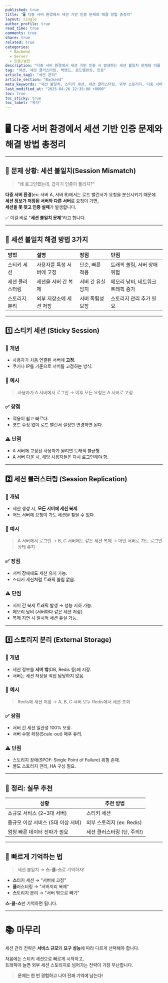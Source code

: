```yaml
---
published: true
title: "🖥️ 다중 서버 환경에서 세션 기반 인증 문제와 해결 방법 총정리"
layout: single
author_profile: true
read_time: true
comments: true
share: true
related: true
categories:
  - Backend
  - Server
  - 인증/보안
description: "다중 서버 환경에서 세션 기반 인증 시 발생하는 세션 불일치 문제와 이를 해결하는 스티키 세션, 세션 클러스터링, 스토리지 분리 방식에 대해 실용적으로 정리했습니다."
tag: "세션, 세션 클러스터링, 백엔드, 로드밸런싱, 인증"
article_tag1: "세션 관리"
article_section: "Backend"
meta_keywords: "세션 불일치, 스티키 세션, 세션 클러스터링, 외부 스토리지, 다중 서버 인증"
last_modified_at: "2025-04-26 22:35:00 +0800"
toc: true
toc_sticky: true
toc_label: "목차"
---
```


# 🖥️ 다중 서버 환경에서 세션 기반 인증 문제와 해결 방법 총정리

---

## 📌 문제 상황: 세션 불일치(Session Mismatch)

> "왜 로그인했는데, 갑자기 인증이 풀리지?"

**다중 서버 환경**(ex: 서버 A, 서버 B)에서는 로드 밸런서가 요청을 분산시키기 때문에  
**세션 정보가 저장된 서버와 다른 서버**로 요청이 가면,  
**세션을 못 찾고 인증 실패**가 발생합니다.

✅ 이걸 바로 "**세션 불일치 문제**"라고 합니다.

---

## 🧩 세션 불일치 해결 방법 3가지

| 방법            | 설명                      | 장점              | 단점                              |
| :-------------- | :------------------------ | :---------------- | :-------------------------------- |
| 스티키 세션     | 사용자를 특정 서버에 고정 | 단순, 빠른 적용   | 트래픽 쏠림, 서버 장애 위험       |
| 세션 클러스터링 | 세션을 서버 간 복제       | 서버 간 유실 방지 | 메모리 낭비, 네트워크 트래픽 증가 |
| 스토리지 분리   | 외부 저장소에 세션 저장   | 서버 독립성 보장  | 스토리지 관리 추가 필요           |

---

## 1️⃣ 스티키 세션 (Sticky Session)

### 🌟 개념

- 사용자가 처음 연결된 서버에 **고정**.
- 쿠키나 IP를 기준으로 서버를 고정하는 방식.

### 🎯 예시

> 사용자가 A 서버에서 로그인 → 이후 모든 요청은 A 서버로 고정

### ✅ 장점

- 적용이 쉽고 빠르다.
- 코드 수정 없이 로드 밸런서 설정만 변경하면 된다.

### ⚠️ 단점

- A 서버에 고정된 사용자가 몰리면 트래픽 불균형.
- A 서버 다운 시, 해당 사용자들은 다시 로그인해야 함.

---

## 2️⃣ 세션 클러스터링 (Session Replication)

### 🌟 개념

- 세션 생성 시, **모든 서버에 세션 복제**.
- 어느 서버에 요청이 가도 세션을 찾을 수 있다.

### 🎯 예시

> A 서버에서 로그인 → B, C 서버에도 같은 세션 복제 → 어떤 서버로 가도 로그인 상태 유지

### ✅ 장점

- 서버 장애에도 세션 유지 가능.
- 스티키 세션처럼 트래픽 쏠림 없음.

### ⚠️ 단점

- 서버 간 복제 트래픽 발생 → 성능 저하 가능.
- 메모리 낭비 (서버마다 같은 세션 저장).
- 복제 지연 시 일시적 세션 유실 가능.

---

## 3️⃣ 스토리지 분리 (External Storage)

### 🌟 개념

- 세션 정보를 **서버 밖**(DB, Redis 등)에 저장.
- 서버는 세션 저장을 직접 담당하지 않음.

### 🎯 예시

> Redis에 세션 저장 → A, B, C 서버 모두 Redis에서 세션 조회

### ✅ 장점

- 서버 간 세션 일관성 100% 보장.
- 서버 수평 확장(Scale-out) 매우 유리.

### ⚠️ 단점

- 스토리지 장애(SPOF: Single Point of Failure) 위험 존재.
- 별도 스토리지 관리, HA 구성 필요.

---

## 🚀 정리: 실무 추천

| 상황                               | 추천 방법                   |
| ---------------------------------- | --------------------------- |
| 소규모 서비스 (2~3대 서버)         | 스티키 세션                 |
| 중규모 이상 서비스 (5대 이상 서버) | 외부 스토리지 (ex: Redis)   |
| 엄청 빠른 데이터 전파가 필요       | 세션 클러스터링 (단, 주의!) |

---

## 🧠 빠르게 기억하는 법

> 세션 불일치 → **스-클-스**로 기억하자!

- **스**티키 세션 → "서버에 고정"
- **클**러스터링 → "서버끼리 복제"
- **스**토리지 분리 → "서버 밖으로 빼기"

**스-클-스**만 기억하면 됩니다.

---

# 📚 마무리

세션 관리 전략은 **서비스 규모**와 **요구 성능**에 따라 다르게 선택해야 합니다.

처음에는 스티키 세션으로 빠르게 시작하고,  
트래픽이 늘면 외부 세션 스토리지로 넘어가는 전략이 가장 무난합니다.

> **문제는 한 번 경험하고 나야 진짜 기억에 남는다!**
